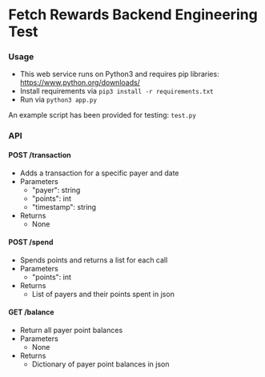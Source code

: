 # Fetch Rewards Backend Engineering Test
### Usage
- This web service runs on Python3 and requires pip libraries: https://www.python.org/downloads/
- Install requirements via `pip3 install -r requirements.txt`
- Run via `python3 app.py`

An example script has been provided for testing: `test.py`
### API

#### POST /transaction
- Adds a transaction for a specific payer and date
- Parameters
  - "payer": string
  - "points": int
  - "timestamp": string
- Returns
  - None
#### POST /spend
- Spends points and returns a list for each call
- Parameters
  - "points": int
- Returns
  - List of payers and their points spent in json
#### GET /balance
- Return all payer point balances
- Parameters
  - None
- Returns
  - Dictionary of payer point balances in json
